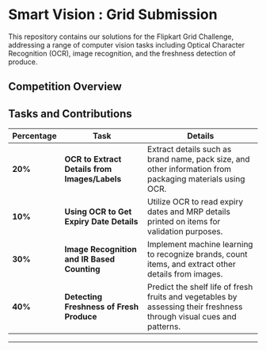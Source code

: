 # Smart Vision :  Grid  Submission

This repository contains our solutions for the Flipkart Grid Challenge, addressing a range of computer vision tasks including Optical Character Recognition (OCR), image recognition, and the freshness detection of produce.

## Competition Overview


## Tasks and Contributions

| **Percentage** | **Task**                                    | **Details**                                                                 |
|----------------|---------------------------------------------|-----------------------------------------------------------------------------|
| **20%**        | **OCR to Extract Details from Images/Labels**| Extract details such as brand name, pack size, and other information from packaging materials using OCR. |
| **10%**        | **Using OCR to Get Expiry Date Details**     | Utilize OCR to read expiry dates and MRP details printed on items for validation purposes. |
| **30%**        | **Image Recognition and IR Based Counting**  | Implement machine learning to recognize brands, count items, and extract other details from images. |
| **40%**        | **Detecting Freshness of Fresh Produce**     | Predict the shelf life of fresh fruits and vegetables by assessing their freshness through visual cues and patterns. |

---
